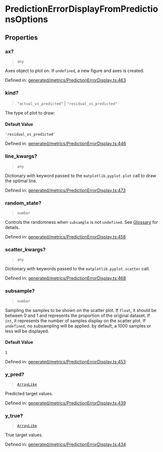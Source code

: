 # PredictionErrorDisplayFromPredictionsOptions

## Properties

### ax?

> `any`

Axes object to plot on. If `undefined`, a new figure and axes is created.

Defined in:  [generated/metrics/PredictionErrorDisplay.ts:463](https://github.com/transitive-bullshit/scikit-learn-ts/blob/122b3c0/packages/sklearn/src/generated/metrics/PredictionErrorDisplay.ts#L463)

### kind?

> `"actual_vs_predicted"` \| `"residual_vs_predicted"`

The type of plot to draw:

#### Default Value

`'residual_vs_predicted'`

Defined in:  [generated/metrics/PredictionErrorDisplay.ts:446](https://github.com/transitive-bullshit/scikit-learn-ts/blob/122b3c0/packages/sklearn/src/generated/metrics/PredictionErrorDisplay.ts#L446)

### line\_kwargs?

> `any`

Dictionary with keyword passed to the `matplotlib.pyplot.plot` call to draw the optimal line.

Defined in:  [generated/metrics/PredictionErrorDisplay.ts:473](https://github.com/transitive-bullshit/scikit-learn-ts/blob/122b3c0/packages/sklearn/src/generated/metrics/PredictionErrorDisplay.ts#L473)

### random\_state?

> `number`

Controls the randomness when `subsample` is not `undefined`. See [Glossary](../../glossary.html#term-random_state) for details.

Defined in:  [generated/metrics/PredictionErrorDisplay.ts:458](https://github.com/transitive-bullshit/scikit-learn-ts/blob/122b3c0/packages/sklearn/src/generated/metrics/PredictionErrorDisplay.ts#L458)

### scatter\_kwargs?

> `any`

Dictionary with keywords passed to the `matplotlib.pyplot.scatter` call.

Defined in:  [generated/metrics/PredictionErrorDisplay.ts:468](https://github.com/transitive-bullshit/scikit-learn-ts/blob/122b3c0/packages/sklearn/src/generated/metrics/PredictionErrorDisplay.ts#L468)

### subsample?

> `number`

Sampling the samples to be shown on the scatter plot. If `float`, it should be between 0 and 1 and represents the proportion of the original dataset. If `int`, it represents the number of samples display on the scatter plot. If `undefined`, no subsampling will be applied. by default, a 1000 samples or less will be displayed.

#### Default Value

`1`

Defined in:  [generated/metrics/PredictionErrorDisplay.ts:453](https://github.com/transitive-bullshit/scikit-learn-ts/blob/122b3c0/packages/sklearn/src/generated/metrics/PredictionErrorDisplay.ts#L453)

### y\_pred?

> [`ArrayLike`](../types/ArrayLike.md)

Predicted target values.

Defined in:  [generated/metrics/PredictionErrorDisplay.ts:439](https://github.com/transitive-bullshit/scikit-learn-ts/blob/122b3c0/packages/sklearn/src/generated/metrics/PredictionErrorDisplay.ts#L439)

### y\_true?

> [`ArrayLike`](../types/ArrayLike.md)

True target values.

Defined in:  [generated/metrics/PredictionErrorDisplay.ts:434](https://github.com/transitive-bullshit/scikit-learn-ts/blob/122b3c0/packages/sklearn/src/generated/metrics/PredictionErrorDisplay.ts#L434)
